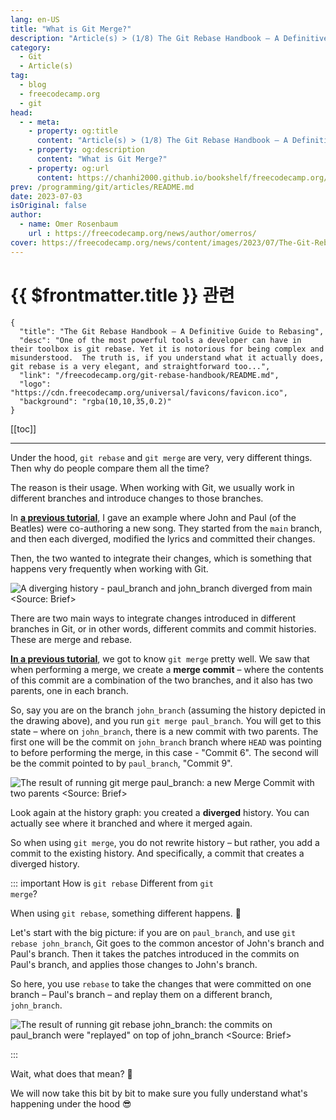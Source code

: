 ```yaml
---
lang: en-US
title: "What is Git Merge?"
description: "Article(s) > (1/8) The Git Rebase Handbook – A Definitive Guide to Rebasing"
category:
  - Git
  - Article(s)
tag:
  - blog
  - freecodecamp.org
  - git
head:
  - - meta:
    - property: og:title
      content: "Article(s) > (1/8) The Git Rebase Handbook – A Definitive Guide to Rebasing"
    - property: og:description
      content: "What is Git Merge?"
    - property: og:url
      content: https://chanhi2000.github.io/bookshelf/freecodecamp.org/git-rebase-handbook/what-is-git-merge.html
prev: /programming/git/articles/README.md
date: 2023-07-03
isOriginal: false
author:
  - name: Omer Rosenbaum
    url : https://freecodecamp.org/news/author/omerros/
cover: https://freecodecamp.org/news/content/images/2023/07/The-Git-Rebase-Handbook-Book-Cover--1-.png
---
```


# {{ $frontmatter.title }} 관련

```component VPCard
{
  "title": "The Git Rebase Handbook – A Definitive Guide to Rebasing",
  "desc": "One of the most powerful tools a developer can have in their toolbox is git rebase. Yet it is notorious for being complex and misunderstood.  The truth is, if you understand what it actually does, git rebase is a very elegant, and straightforward too...",
  "link": "/freecodecamp.org/git-rebase-handbook/README.md",
  "logo": "https://cdn.freecodecamp.org/universal/favicons/favicon.ico",
  "background": "rgba(10,10,35,0.2)"
}
```

[[toc]]

---

<SiteInfo
  name="The Git Rebase Handbook – A Definitive Guide to Rebasing"
  desc="One of the most powerful tools a developer can have in their toolbox is git rebase. Yet it is notorious for being complex and misunderstood.  The truth is, if you understand what it actually does, git rebase is a very elegant, and straightforward too..."
  url="https://freecodecamp.org/news/git-rebase-handbook#heading-what-is-git-merge"
  logo="https://cdn.freecodecamp.org/universal/favicons/favicon.ico"
  preview="https://freecodecamp.org/news/content/images/2023/07/The-Git-Rebase-Handbook-Book-Cover--1-.png"/>

Under the hood, `git rebase` and `git merge` are very, very different things. Then why do people compare them all the time?

The reason is their usage. When working with Git, we usually work in different branches and introduce changes to those branches.

In [**a previous tutorial**](/freecodecamp.org/the-definitive-guide-to-git-merge/how-gits-3-way-merge-algorithm-works.md), I gave an example where John and Paul (of the Beatles) were co-authoring a new song. They started from the <FontIcon icon="fa-brands fa-code-branch"/>`main` branch, and then each diverged, modified the lyrics and committed their changes.

Then, the two wanted to integrate their changes, which is something that happens very frequently when working with Git.

![A diverging history - <FontIcon icon="fas fa-code-branch"/>`paul_branch` and <FontIcon icon="fas fa-code-branch"/>`john_branch` diverged from <FontIcon icon="fa-brands fa-code-branch"/>`main`<br/><Source: [<FontIcon icon="fa-brands fa-youtube"/>Brief](https://youtu.be/3VFsitGUB3s)>](https://freecodecamp.org/news/content/images/2023/06/image-197.png)

There are two main ways to integrate changes introduced in different branches in Git, or in other words, different commits and commit histories. These are merge and rebase.

[**In a previous tutorial**](/freecodecamp.org/the-definitive-guide-to-git-merge/README.md), we got to know `git merge` pretty well. We saw that when performing a merge, we create a **merge commit** – where the contents of this commit are a combination of the two branches, and it also has two parents, one in each branch.

So, say you are on the branch <FontIcon icon="fas fa-code-branch"/>`john_branch` (assuming the history depicted in the drawing above), and you run `git merge paul_branch`. You will get to this state – where on <FontIcon icon="fas fa-code-branch"/>`john_branch`, there is a new commit with two parents. The first one will be the commit on <FontIcon icon="fas fa-code-branch"/>`john_branch` branch where `HEAD` was pointing to before performing the merge, in this case - "Commit 6". The second will be the commit pointed to by <FontIcon icon="fas fa-code-branch"/>`paul_branch`, "Commit 9".

![The result of running `git merge paul_branch`: a new Merge Commit with two parents<br/><Source: [<FontIcon icon="fa-brands fa-youtube"/>Brief](https://youtu.be/3VFsitGUB3s)>](https://freecodecamp.org/news/content/images/2023/06/image-196.png)

Look again at the history graph: you created a **diverged** history. You can actually see where it branched and where it merged again.

So when using `git merge`, you do not rewrite history – but rather, you add a commit to the existing history. And specifically, a commit that creates a diverged history.

::: important How is <code>git rebase</code> Different from <code>git merge</code>?

When using `git rebase`, something different happens. 🥁

Let's start with the big picture: if you are on <FontIcon icon="fas fa-code-branch"/>`paul_branch`, and use `git rebase john_branch`, Git goes to the common ancestor of John's branch and Paul's branch. Then it takes the patches introduced in the commits on Paul's branch, and applies those changes to John's branch.

So here, you use `rebase` to take the changes that were committed on one branch – Paul's branch – and replay them on a different branch, <FontIcon icon="fas fa-code-branch"/>`john_branch`.

![The result of running `git rebase john_branch`: the commits on <FontIcon icon="fas fa-code-branch"/>`paul_branch` were "replayed" on top of <FontIcon icon="fas fa-code-branch"/>`john_branch`<br/><Source: [<FontIcon icon="fa-brands fa-youtube"/>Brief](https://youtu.be/3VFsitGUB3s)>](https://freecodecamp.org/news/content/images/2023/06/image-198.png)

:::

Wait, what does that mean? 🤔

We will now take this bit by bit to make sure you fully understand what's happening under the hood 😎
